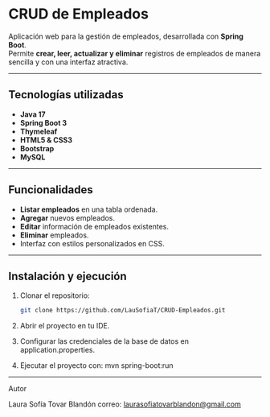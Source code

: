 # CRUD de Empleados

Aplicación web para la gestión de empleados, desarrollada con **Spring Boot**.  
Permite **crear, leer, actualizar y eliminar** registros de empleados de manera sencilla y con una interfaz atractiva.

---

## Tecnologías utilizadas
- **Java 17**
- **Spring Boot 3**
- **Thymeleaf**
- **HTML5 & CSS3**
- **Bootstrap**
- **MySQL**

---

## Funcionalidades
- **Listar empleados** en una tabla ordenada.
- **Agregar** nuevos empleados.
- **Editar** información de empleados existentes.
- **Eliminar** empleados.
- Interfaz con estilos personalizados en CSS.

---


## Instalación y ejecución

1. Clonar el repositorio:
   ```bash
   git clone https://github.com/LauSofiaT/CRUD-Empleados.git

2. Abrir el proyecto en tu IDE.

3. Configurar las credenciales de la base de datos en application.properties.

4. Ejecutar el proyecto con:  mvn spring-boot:run

---

Autor

Laura Sofía Tovar Blandón
correo: laurasofiatovarblandon@gmail.com
